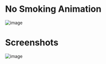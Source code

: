 # No Smoking Animation

![image](https://user-images.githubusercontent.com/72864817/171863780-16f7afb7-32a5-4547-a427-23c8a8ed0524.png)

# Screenshots

![image](https://user-images.githubusercontent.com/72864817/174443848-183bb545-043d-41a4-8cbe-969dff3f432a.png)


